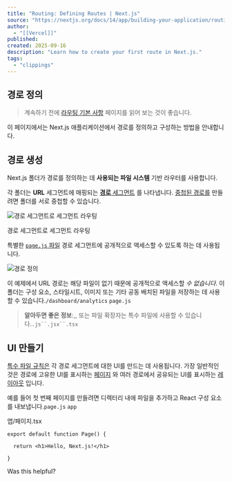 ```yaml
---
title: "Routing: Defining Routes | Next.js"
source: "https://nextjs.org/docs/14/app/building-your-application/routing/defining-routes"
author:
  - "[[Vercel]]"
published:
created: 2025-09-16
description: "Learn how to create your first route in Next.js."
tags:
  - "clippings"
---
```

## 경로 정의

> 계속하기 전에 [라우팅 기본 사항](https://nextjs.org/docs/14/app/building-your-application/routing) 페이지를 읽어 보는 것이 좋습니다.

이 페이지에서는 Next.js 애플리케이션에서 경로를 정의하고 구성하는 방법을 안내합니다.

## 경로 생성

Next.js 폴더가 경로를 정의하는 데 **사용되는 파일 시스템** 기반 라우터를 사용합니다.

각 폴더는 **URL** 세그먼트에 매핑되는 [**경로** 세그먼트](https://nextjs.org/docs/14/app/building-your-application/routing#route-segments) 를 나타냅니다. [중첩된 경로를](https://nextjs.org/docs/14/app/building-your-application/routing#nested-routes) 만들려면 폴더를 서로 중첩할 수 있습니다.

![경로 세그먼트로 세그먼트 라우팅](https://nextjs.org/_next/image?url=https%3A%2F%2Fh8DxKfmAPhn8O0p3.public.blob.vercel-storage.com%2Fdocs%2Flight%2Froute-segments-to-path-segments.png&w=1920&q=75)

경로 세그먼트로 세그먼트 라우팅

특별한 [`page.js` 파일](https://nextjs.org/docs/14/app/building-your-application/routing/pages-and-layouts#pages) 경로 세그먼트에 공개적으로 액세스할 수 있도록 하는 데 사용됩니다.

![경로 정의](https://nextjs.org/_next/image?url=https%3A%2F%2Fh8DxKfmAPhn8O0p3.public.blob.vercel-storage.com%2Fdocs%2Flight%2Fdefining-routes.png&w=1920&q=75)

이 예제에서 URL 경로는 해당 파일이 없기 때문에 공개적으로 액세스할 *수 없습니다*. 이 폴더는 구성 요소, 스타일시트, 이미지 또는 기타 공동 배치된 파일을 저장하는 데 사용할 수 있습니다.`/dashboard/analytics` `page.js`

> **알아두면 좋은 정보**:,, 또는 파일 확장자는 특수 파일에 사용할 수 있습니다.`.js``.jsx``.tsx`

## UI 만들기

[특수 파일 규칙은](https://nextjs.org/docs/14/app/building-your-application/routing#file-conventions) 각 경로 세그먼트에 대한 UI를 만드는 데 사용됩니다. 가장 일반적인 것은 경로에 고유한 UI를 표시하는 [페이지](https://nextjs.org/docs/14/app/building-your-application/routing/pages-and-layouts#pages) 와 여러 경로에서 공유되는 UI를 표시하는 [레이아웃](https://nextjs.org/docs/14/app/building-your-application/routing/pages-and-layouts#layouts) 입니다.

예를 들어 첫 번째 페이지를 만들려면 디렉터리 내에 파일을 추가하고 React 구성 요소를 내보냅니다.`page.js` `app`

앱/페이지.tsx

```
export default function Page() {

  return <h1>Hello, Next.js!</h1>

}
```

Was this helpful?